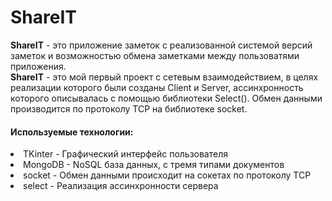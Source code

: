 # ShareIT

**ShareIT** - это приложение заметок с реализованной системой версий заметок и возможностью обмена заметками между пользоватями приложения.
<br>
**ShareIT** - это мой первый проект с сетевым взаимодействием, в целях реализации которого были созданы Client и Server, ассинхронность которого описывалась с помощью библиотеки Select(). Обмен данными производится по протоколу TCP на библиотеке socket. 

#### Используемые технологии:
<li> TKinter - Графический интерфейс пользователя
<li> MongoDB - NoSQL база данных, с тремя типами документов
<li> socket - Обмен данными происходит на сокетах по протоколу TCP
<li> select - Реализация ассинхронности сервера
